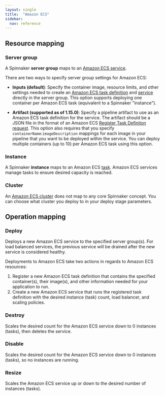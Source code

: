 ```yaml
---
layout: single
title:  "Amazon ECS"
sidebar:
  nav: reference
---
```




## Resource mapping

### Server group
A Spinnaker **server group** maps to an [Amazon ECS service](https://docs.aws.amazon.com/AmazonECS/latest/developerguide/ecs_services.html#service_concepts).

There are two ways to specify server group settings for Amazon ECS:

* __Inputs (default)__: 
  Specify the container image, resource limits, and other settings needed to create an [Amazon ECS task definition](https://docs.aws.amazon.com/AmazonECS/latest/developerguide/task_definitions.html) and [service](https://docs.aws.amazon.com/AmazonECS/latest/developerguide/ecs_services.html#service_concepts) directly in the server group. This option supports deploying one container per Amazon ECS task (equivalent to a Spinnaker "instance").

* __Artifact (supported as of 1.15.0)__:
  Specify a pipeline artifact to use as an Amazon ECS task definition for the service. The artifact should be a JSON file in the format of an Amazon ECS [Register Task Definiton request](https://docs.aws.amazon.com/AmazonECS/latest/APIReference/API_RegisterTaskDefinition.html). This option also requires that you specify `containerName`:`imageDescription` mappings for each image in your pipeline that you want to be deployed within the service. You can deploy multiple containers (up to 10) per Amazon ECS task using this option.

### Instance
A Spinnaker **instance** maps to an Amazon ECS [task](https://docs.aws.amazon.com/AmazonECS/latest/developerguide/ecs_run_task.html).  Amazon ECS services manage tasks to ensure desired capacity is reached.

### Cluster
An [Amazon ECS cluster](https://docs.aws.amazon.com/AmazonECS/latest/developerguide/ECS_clusters.html) does not map to any core Spinnaker concept.  You can choose what cluster you deploy to in your deploy stage parameters.


## Operation mapping

### Deploy
Deploys a new Amazon ECS service to the specified server group(s). For load balanced services, the previous service will be drained after the new service is considered healthy.

Deployments to Amazon ECS take two actions in regards to Amazon ECS resources:

1. Register a new Amazon ECS task definition that contains the specified container(s), their image(s), and other information needed for your application to run.
2. Create a new Amazon ECS service that runs the registered task definition with the desired instance (task) count, load balancer, and scaling policies. 

### Destroy
Scales the desired count for the Amazon ECS service down to 0 instances (tasks), then deletes the service.

### Disable
Scales the desired count for the Amazon ECS service down to 0 instances (tasks), so no instances are running.

### Resize
Scales the Amazon ECS service up or down to the desired number of instances (tasks).